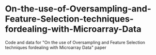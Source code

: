 # On-the-use-of-Oversampling-and-Feature-Selection-techniques-fordealing-with-Microarray-Data
Code and data for "On the use of Oversampling and Feature Selection techniques fordealing with Microarray Data" paper
